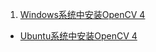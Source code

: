 

1. [Windows系统中安装OpenCV 4](https://mp.weixin.qq.com/s?__biz=MzU0NjgzMDIxMQ==&mid=2247486209&idx=1&sn=9f6f9c32e6bcb7687319b4e225019cfb&chksm=fb56e9edcc2160fbd97d33a7d304e843283734267f02441f2cb79a1579ab8cdbe2caba71ed0a&token=1240513178&lang=zh_CN#rd)
- [Ubuntu系统中安装OpenCV 4](https://mp.weixin.qq.com/s?__biz=MzU0NjgzMDIxMQ==&mid=2247486217&idx=1&sn=21a42606779dc39c7b022646ffbfecc7&chksm=fb56e9e5cc2160f363f231d9c53804ed31bd2d010a84191df07265c20b0a5081795ae77704bb&token=1240513178&lang=zh_CN#rd)


